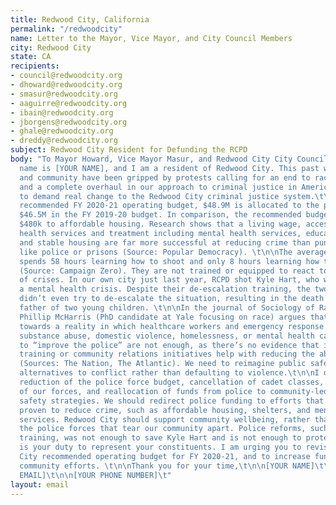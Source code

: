 ```yaml
---
title: Redwood City, California
permalink: "/redwoodcity"
name: Letter to the Mayor, Vice Mayor, and City Council Members
city: Redwood City
state: CA
recipients:
- council@redwoodcity.org
- dhoward@redwoodcity.org
- smasur@redwoodcity.org
- aaguirre@redwoodcity.org
- ibain@redwoodcity.org
- jborgens@redwoodcity.org
- ghale@redwoodcity.org
- dreddy@redwoodcity.org
subject: Redwood City Resident for Defunding the RCPD
body: "To Mayor Howard, Vice Mayor Masur, and Redwood City City Council Members,\t\nMy
  name is [YOUR NAME], and I am a resident of Redwood City. This past week, our nation
  and community have been gripped by protests calling for an end to racism and anti-blackness
  and a complete overhaul in our approach to criminal justice in America. I am writing
  to demand real change to the Redwood City criminal justice system.\t\nIn the city’s
  recommended FY 2020-21 operating budget, $48.9M is allocated to the police, up from
  $46.5M in the FY 2019-20 budget. In comparison, the recommended budget only allocates
  $480k to affordable housing. Research shows that a living wage, access to holistic
  health services and treatment including mental health services, educational opportunity,
  and stable housing are far more successful at reducing crime than punitive systems
  like police or prisons (Source: Popular Democracy). \t\n\nThe average police recruit
  spends 58 hours learning how to shoot and only 8 hours learning how to de-escalate
  (Source: Campaign Zero). They are not trained or equipped to react to the vast majority
  of crises. In our own city just last year, RCPD shot Kyle Hart, who was suffering
  a mental health crisis. Despite their de-escalation training, the two officers involved
  didn’t even try to de-escalate the situation, resulting in the death of a 33-year-old
  father of two young children. \t\n\nIn the journal of Sociology of Race and Ethnicity,
  Phillip McHarris (PhD candidate at Yale focusing on race) argues that we must work
  towards a reality in which healthcare workers and emergency response teams handle
  substance abuse, domestic violence, homelessness, or mental health cases. Policies
  to “improve the police” are not enough, as there’s no evidence that implicit bias
  training or community relations initiatives help with reducing the abuses of policing
  (Sources: The Nation, The Atlantic). We need to reimagine public safety to prioritize
  alternatives to conflict rather than defaulting to violence.\t\n\nI demand immediate
  reduction of the police force budget, cancellation of cadet classes, demilitarization
  of our forces, and reallocation of funds from police to community-led health and
  safety strategies. We should redirect police funding to efforts that are actually
  proven to reduce crime, such as affordable housing, shelters, and mental health
  services. Redwood City should support community wellbeing, rather than empowering
  the police forces that tear our community apart. Police reforms, such as de-escalation
  training, was not enough to save Kyle Hart and is not enough to protect our community.\t\n\nIt
  is your duty to represent your constituents. I am urging you to revise the Redwood
  City recommended operating budget for FY 2020-21, and to increase funds to non-punitive
  community efforts. \t\n\nThank you for your time,\t\n\n[YOUR NAME]\t\n\n[YOUR ADDRESS]\t\n\n[YOUR
  EMAIL]\t\n\n[YOUR PHONE NUMBER]\t"
layout: email
---
```


